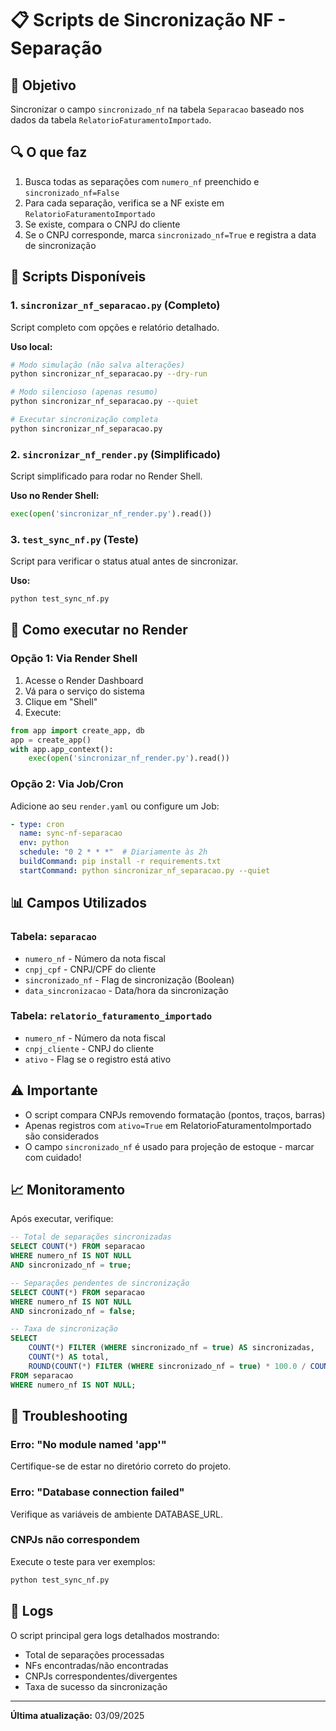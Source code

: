 # 📋 Scripts de Sincronização NF - Separação

## 📌 Objetivo
Sincronizar o campo `sincronizado_nf` na tabela `Separacao` baseado nos dados da tabela `RelatorioFaturamentoImportado`.

## 🔍 O que faz
1. Busca todas as separações com `numero_nf` preenchido e `sincronizado_nf=False`
2. Para cada separação, verifica se a NF existe em `RelatorioFaturamentoImportado`
3. Se existe, compara o CNPJ do cliente
4. Se o CNPJ corresponde, marca `sincronizado_nf=True` e registra a data de sincronização

## 📂 Scripts Disponíveis

### 1. `sincronizar_nf_separacao.py` (Completo)
Script completo com opções e relatório detalhado.

**Uso local:**
```bash
# Modo simulação (não salva alterações)
python sincronizar_nf_separacao.py --dry-run

# Modo silencioso (apenas resumo)
python sincronizar_nf_separacao.py --quiet

# Executar sincronização completa
python sincronizar_nf_separacao.py
```

### 2. `sincronizar_nf_render.py` (Simplificado)
Script simplificado para rodar no Render Shell.

**Uso no Render Shell:**
```python
exec(open('sincronizar_nf_render.py').read())
```

### 3. `test_sync_nf.py` (Teste)
Script para verificar o status atual antes de sincronizar.

**Uso:**
```bash
python test_sync_nf.py
```

## 🚀 Como executar no Render

### Opção 1: Via Render Shell
1. Acesse o Render Dashboard
2. Vá para o serviço do sistema
3. Clique em "Shell"
4. Execute:
```python
from app import create_app, db
app = create_app()
with app.app_context():
    exec(open('sincronizar_nf_render.py').read())
```

### Opção 2: Via Job/Cron
Adicione ao seu `render.yaml` ou configure um Job:
```yaml
- type: cron
  name: sync-nf-separacao
  env: python
  schedule: "0 2 * * *"  # Diariamente às 2h
  buildCommand: pip install -r requirements.txt
  startCommand: python sincronizar_nf_separacao.py --quiet
```

## 📊 Campos Utilizados

### Tabela: `separacao`
- `numero_nf` - Número da nota fiscal
- `cnpj_cpf` - CNPJ/CPF do cliente
- `sincronizado_nf` - Flag de sincronização (Boolean)
- `data_sincronizacao` - Data/hora da sincronização

### Tabela: `relatorio_faturamento_importado`
- `numero_nf` - Número da nota fiscal
- `cnpj_cliente` - CNPJ do cliente
- `ativo` - Flag se o registro está ativo

## ⚠️ Importante
- O script compara CNPJs removendo formatação (pontos, traços, barras)
- Apenas registros com `ativo=True` em RelatorioFaturamentoImportado são considerados
- O campo `sincronizado_nf` é usado para projeção de estoque - marcar com cuidado!

## 📈 Monitoramento
Após executar, verifique:
```sql
-- Total de separações sincronizadas
SELECT COUNT(*) FROM separacao 
WHERE numero_nf IS NOT NULL 
AND sincronizado_nf = true;

-- Separações pendentes de sincronização
SELECT COUNT(*) FROM separacao 
WHERE numero_nf IS NOT NULL 
AND sincronizado_nf = false;

-- Taxa de sincronização
SELECT 
    COUNT(*) FILTER (WHERE sincronizado_nf = true) AS sincronizadas,
    COUNT(*) AS total,
    ROUND(COUNT(*) FILTER (WHERE sincronizado_nf = true) * 100.0 / COUNT(*), 2) AS percentual
FROM separacao 
WHERE numero_nf IS NOT NULL;
```

## 🐛 Troubleshooting

### Erro: "No module named 'app'"
Certifique-se de estar no diretório correto do projeto.

### Erro: "Database connection failed"
Verifique as variáveis de ambiente DATABASE_URL.

### CNPJs não correspondem
Execute o teste para ver exemplos:
```bash
python test_sync_nf.py
```

## 📝 Logs
O script principal gera logs detalhados mostrando:
- Total de separações processadas
- NFs encontradas/não encontradas
- CNPJs correspondentes/divergentes
- Taxa de sucesso da sincronização

---
**Última atualização:** 03/09/2025